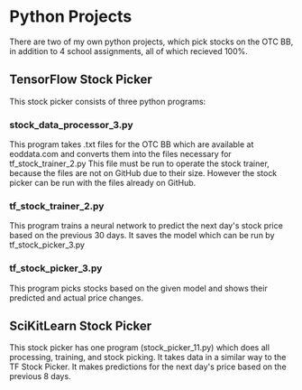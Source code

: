 # Python Projects

There are two of my own python projects, which pick stocks on the OTC BB, in addition to 4 school assignments, all of which recieved 100%.

## TensorFlow Stock Picker

This stock picker consists of three python programs:

### stock_data_processor_3.py
This program takes .txt files for the OTC BB which are available at eoddata.com and converts them into the files necessary for tf_stock_trainer_2.py This file must be run to operate the stock trainer, because the files are not on GitHub due to their size. However the stock picker can be run with the files already on GitHub.

### tf_stock_trainer_2.py
This program trains a neural network to predict the next day's stock price based on the previous 30 days. It saves the model which can be run by tf_stock_picker_3.py

### tf_stock_picker_3.py
This program picks stocks based on the given model and shows their predicted and actual price changes.

## SciKitLearn Stock Picker
This stock picker has one program (stock_picker_11.py) which does all processing, training, and stock picking. It takes data in a similar way to the TF Stock Picker. It makes predictions for the next day's price based on the previous 8 days.